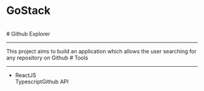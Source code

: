 # GoStack
<br/>
# Github Explorer
<hr/>
This project aims to build an application which allows the user searching for any repository on Github
# Tools
<hr/>
<ul>
<li>ReactJS</li
<li>Typescript</li
<li>Github API</li
</ul>
